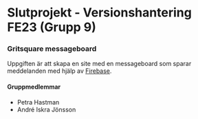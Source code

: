 # Slutprojekt - Versionshantering FE23 (Grupp 9)
### Gritsquare messageboard

Uppgiften är att skapa en site med en messageboard som sparar meddelanden med hjälp av [Firebase](https://firebase.google.com/). 

#### Gruppmedlemmar
* Petra Hastman
* André Iskra Jönsson
